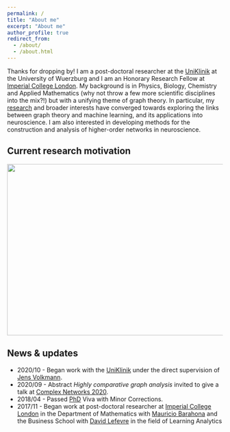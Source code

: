 ```yaml
---
permalink: /
title: "About me"
excerpt: "About me"
author_profile: true
redirect_from: 
  - /about/
  - /about.html
---
```


Thanks for dropping by! I am a post-doctoral researcher at the [UniKlinik](https://www.ukw.de/startseite/) at the University of Wuerzburg and I am an Honorary Research Fellow at [Imperial College London](https://www.imperial.ac.uk/). My background is in Physics, Biology, Chemistry and Applied Mathematics (why not throw a few more scientific disciplines into the mix?!) but with a unifying theme of graph theory. In particular, my [research](research) and broader interests have converged towards exploring the links between graph theory and machine learning, and its applications into neuroscience. I am also interested in developing methods for the construction and analysis of higher-order networks in neuroscience.



## Current research motivation



<p align="center">
  <img src="/images/.jpg" height="400px" width="600px" />
</p>



## News & updates


* 2020/10 - Began work with the [UniKlinik](https://www.ukw.de/startseite/) under the direct supervision of [Jens Volkmann](https://scholar.google.de/citations?user=GMAaL6UAAAAJ&hl=en).
* 2020/09 - Abstract <i> Highly comparative graph analysis</i> invited to give a talk at [Complex Networks 2020](https://complexnetworks.org/).
* 2018/04 - Passed [PhD](https://spiral.imperial.ac.uk/handle/10044/1/68684) Viva with Minor Corrections.
* 2017/11 - Began work at post-doctoral researcher at [Imperial College London](https://www.imperial.ac.uk/) in the Department of Mathematics with [Mauricio Barahona](https://scholar.google.com/citations?user=weulBoAAAAAJ&hl=en) and the Business School with [David Lefevre](https://www.imperial.ac.uk/people/david.lefevre) in the field of Learning Analytics


